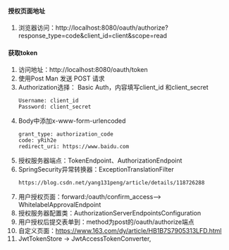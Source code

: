 #### 授权页面地址
1. 浏览器访问：http://localhost:8080/oauth/authorize?response_type=code&client_id=client&scope=read
#### 获取token
1. 访问地址：http://localhost:8080/oauth/token
2. 使用Post Man 发送 POST 请求
3. Authorization选择： Basic Auth，内容填写client_id 和client_secret
    ```text
    Username: client_id
    Password: client_secret
    ```
4. Body中添加x-www-form-urlencoded
   ```text
   grant_type: authorization_code
   code: yRih2e
   redirect_uri: https://www.baidu.com
   ```
5. 授权服务器端点：TokenEndpoint、AuthorizationEndpoint
6. SpringSecurity异常转换器：ExceptionTranslationFilter
   ```text
   https://blog.csdn.net/yang131peng/article/details/118726288
   ```
7. 用户授权页面：forward:/oauth/confirm_access--> WhitelabelApprovalEndpoint
8. 授权服务器配置类：AuthorizationServerEndpointsConfiguration
9. 用户授权后提交表单到：method为post的/oauth/authorize端点
10. 自定义页面：https://www.163.com/dy/article/HB1B7S7905313LFD.html
11. JwtTokenStore -> JwtAccessTokenConverter, 